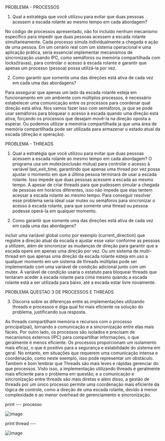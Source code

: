 PROBLEMA - PROCESSOS

1. Qual a estratégia que você utilizou para evitar que duas pessoas acessem a escada rolante ao mesmo tempo em cada abordagem?

No código de processos apresentado, não foi incluído nenhum mecanismo específico para impedir que duas pessoas acessem a escada rolante simultaneamente. Cada processo simula individualmente a chegada e ação de uma pessoa. Em um cenário real com um sistema operacional e uma aplicação prática, seria essencial implementar mecanismos de sincronização usando IPC, como semáforos ou memória compartilhada com locks(travas), para controlar o acesso à escada rolante e garantir que apenas um processo (pessoa) possa utilizá-la por vez.
 
2. Como garantir que somente uma das direções está ativa de cada vez em cada uma das abordagens?

Para assegurar que apenas um lado da escada rolante esteja em funcionamento em um ambiente com múltiplos processos, é necessário estabelecer uma comunicação entre os processos para coordenar qual direção está ativa.
Nos vamos fazer isso com semáforos, ja que se pode usar semáforos para bloquear o acesso à escada quando uma direção está ativa, forçando os processos que desejam movê-la na direção oposta a esperar. Ou podemos utilizar a memória compartilhada ja que uma área de memória compartilhada pode ser utilizada para armazenar o estado atual da escada (direção e operação). 


PROBLEMA - THREADS

1. Qual a estratégia que você utilizou para evitar que duas pessoas acessem a escada rolante ao mesmo tempo em cada abordagem?
O programa usa um mutex(exclusão mútua) para controlar o acesso à variável last_exit_time, garantindo que apenas uma thread por vez possa ajustar o momento em que a última pessoa terminará de usar a escada rolante. Isso impede que duas pessoas acessem a escada ao mesmo tempo. A apesar de criar threads para que pudessem simular a chegada de pessoas em horários diferentes, isso não impede que elas tentem acessar a escada rolante ao mesmo tempo. Para conseguir resolver esse problema seria ideal usar mutex ou semáforos para sincronizar o acesso à escada rolante, para que somente uma thread ou pessoa podesse operá-la em qualquer momento.


2.  Como garantir que somente uma das direções está ativa de cada vez em cada uma das abordagens? 

 incluir uma variável global como por exemplo (current_direction) que registre a direção atual da escada e ajustar esse valor conforme as pessoas a utilizem, além de sincronizar as mudanças de direção para garantir que a escada opere em apenas uma direção por vez. Ou um sistema de multi-thread em que apenas uma direção da escada rolante esteja em uso a qualquer momento em um sistema de threads múltiplas pode ser implementado com uma variável de condição adicional junto com um mutex. A variável de condição usaria o estatuto para bloquear threads que tentaram aceder à escada rolante para cima mesmo quando a escada rolante está a ser utilizada para baixo, até a escada estar livre novamente.




PROBLEMA QUESTAO 3 DE PROCESSOS E THREADS

3. Discorra sobre as diferenças entre as implementações utilizando threads e processos e diga qual foi mais eficiente na solução do problema, justificando sua resposta.

 As threads compartilham memória e recursos com o processo principal(pai), tornando a comunicação e a sincronização entre elas mais fáceis. Por outro lado, os processos são isolados e precisam de mecanismos externos (IPC) para compartilhar informações, o que geralmente é menos eficiente. Os processos proporcionam um isolamento mais eficaz, o que é positivo para a segurança e estabilidade do sistema em geral. No entanto, em situações que requerem uma comunicação intensa e coordenação, como neste exemplo, isso pode representar um obstáculo. Tambem e bom lembrar que Threads são mais leves e rápidas gerenciar do que processos. Visto isso, a implementação utilizando threads é geralmente mais eficiente para o problema em questão,  e  a comunicação e sincronização entre threads são mais diretas e além disso, a gestão de threads por um único processo permite uma coordenação mais eficiente da lógica de controle, como a direção de uma  escada rolante, devido à menor complexidade e ao menor overhead de gerenciamento e sincronização.


print --- processo

![image](https://github.com/JoaoGian/labSO/assets/118188665/1d65e169-7d7d-4187-9add-8b981b9e4718)


print thread --- 

![image](https://github.com/JoaoGian/labSO/assets/118188665/2c018c74-e022-4d53-985a-3baf69a66203)



